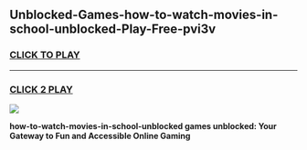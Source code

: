 
## Unblocked-Games-how-to-watch-movies-in-school-unblocked-Play-Free-pvi3v
<h3>
<a href="https://premium76.site?title=how-to-watch-movies-in-school-unblocked&ref=18A1">CLICK TO PLAY</a></h3>
<hr>

<h3>
<a href="https://premium76.site?title=how-to-watch-movies-in-school-unblocked&ref=18A1">CLICK 2 PLAY</a>
  
</h3>

<a href="https://premium76.site?title=how-to-watch-movies-in-school-unblocked&ref=18A1"><img src="https://clearcache.store/games.png"></a>


**how-to-watch-movies-in-school-unblocked games unblocked: Your Gateway to Fun and Accessible Online Gaming**
